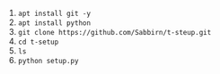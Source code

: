 1. `apt install git -y`
2. `apt install python`
3. `git clone https://github.com/Sabbirn/t-steup.git`
4. `cd t-setup`
5. `ls`
6. `python setup.py`
